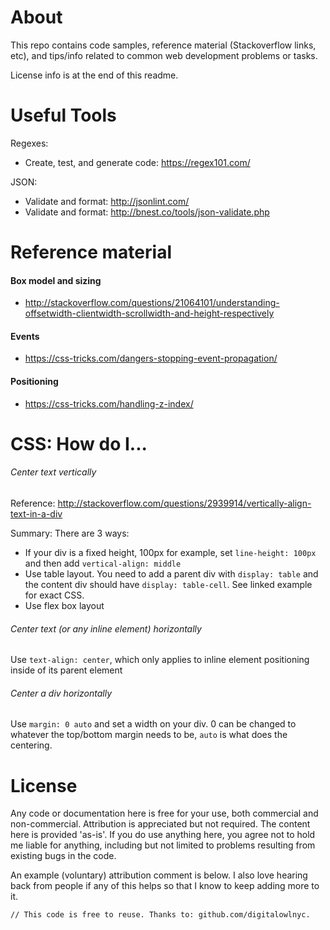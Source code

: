 # About

This repo contains code samples, reference material (Stackoverflow links, etc), and tips/info related to common web development problems or tasks.

License info is at the end of this readme.

# Useful Tools
Regexes:
- Create, test, and generate code: https://regex101.com/

JSON:
- Validate and format: http://jsonlint.com/
- Validate and format: http://bnest.co/tools/json-validate.php

# Reference material

#### Box model and sizing
* http://stackoverflow.com/questions/21064101/understanding-offsetwidth-clientwidth-scrollwidth-and-height-respectively

#### Events
* https://css-tricks.com/dangers-stopping-event-propagation/

#### Positioning
* https://css-tricks.com/handling-z-index/

# CSS: How do I...

###### Center text vertically
Reference: http://stackoverflow.com/questions/2939914/vertically-align-text-in-a-div

Summary: There are 3 ways:
* If your div is a fixed height, 100px for example, set `line-height: 100px` and then add `vertical-align: middle`
* Use table layout. You need to add a parent div with `display: table` and the content div should have `display: table-cell`. See linked example for exact CSS.
* Use flex box layout

###### Center text (or any inline element) horizontally
Use `text-align: center`, which only applies to inline element positioning inside of its parent element

###### Center a div horizontally
Use `margin: 0 auto` and set a width on your div. 0 can be changed to whatever the top/bottom margin needs to be, `auto` is what does the centering.

# License

Any code or documentation here is free for your use, both commercial and non-commercial. Attribution is appreciated but not required. The content here is provided 'as-is'. If you do use anything here, you agree not to hold me liable for anything, including but not limited to problems resulting from existing bugs in the code.

An example (voluntary) attribution comment is below. I also love hearing back from people if any of this helps so that I know to keep adding more to it.

```
// This code is free to reuse. Thanks to: github.com/digitalowlnyc.
```
